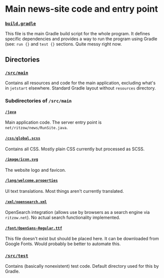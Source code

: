 # Main news-site code and entry point

### [`build.gradle`](build.gradle)

This file is the main Gradle build script for the whole program. It defines specific dependencies and provides a way to run the program using Gradle (see: `run {}` and `test {}` sections. Quite messy right now.

## Directories

### [`/src/main`](src/main)

Contains all resources and code for the main application, excluding what's in `jetstart` elsewhere. Standard Gradle layout without `resources` directory.

### Subdirectories of `/src/main`

#### [`/java`](src/main/java)

Main application code. The server entry point is `net/ritzow/news/RunSite.java`.

#### [`/css/global.scss`](src/main/css/global.scss)

Contains all CSS. Mostly plain CSS currently but processed as SCSS.

#### [`/image/icon.svg`](src/main/image/icon.svg)

The website logo and favicon.

#### [`/lang/welcome.properties`](src/main/lang/welcome.properties)

UI text translations. Most things aren't currently translated.

#### [`/xml/opensearch.xml`](src/main/xml/opensearch.xml)

OpenSearch integration (allows use by browsers as a search engine via `ritzow.net`). No actual search functionality implemented.

#### [`/font/OpenSans-Regular.ttf`](src/main)

This file doesn't exist but should be placed here. It can be downloaded from Google Fonts. Would probably be better to automate this.

### [`/src/test`](src/test/java/net/ritzow/web/test/TestLoad.java)

Contains (basically nonexistent) test code. Default directory used for this by Gradle.